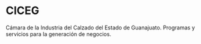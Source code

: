 # CICEG
Cámara de la Industria del Calzado del Estado de Guanajuato. Programas y servicios para la generación de negocios.
